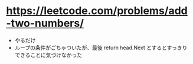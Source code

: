 # https://leetcode.com/problems/add-two-numbers/

- やるだけ
- ループの条件がごちゃついたが、最後 return head.Next とするとすっきりできることに気づけなかった
